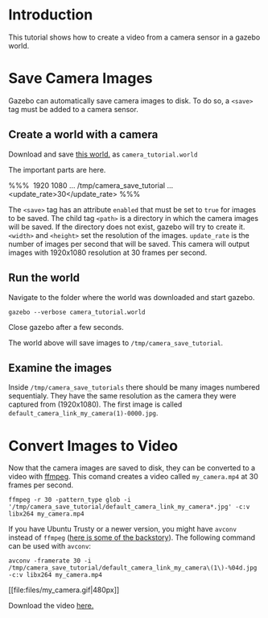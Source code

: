 # Introduction
This tutorial shows how to create a video from a camera sensor in a gazebo world.

# Save Camera Images
Gazebo can automatically save camera images to disk.
To do so, a `<save>` tag must be added to a camera sensor.

## Create a world with a camera
Download and save [this world.](http://github.com/osrf/gazebo_tutorials/raw/default/camera_save/files/camera_tutorial.world) as `camera_tutorial.world`

<include from='/#include/' src='http://github.com/osrf/gazebo_tutorials/raw/default/camera_save/files/camera_tutorial.world' />


The important parts are here.

%%%
<sensor name="my_camera">
  <camera>
    <image>
      <width>1920</width>
      <height>1080</height>
    </image>
    ...
    <save enabled="true">
      <path>/tmp/camera_save_tutorial</path>
    </save>
    ...
    <update_rate>30</update_rate>
  </camera>
</sensor>
%%%

The `<save>` tag has an attribute `enabled` that must be set to `true` for images to be saved.
The child tag `<path>` is a directory in which the camera images will be saved.
If the directory does not exist, gazebo will try to create it.
`<width>` and `<height>` set the resolution of the images.
`update_rate` is the number of images per second that will be saved.
This camera will output images with 1920x1080 resolution at 30 frames per second.

## Run the world
Navigate to the folder where the world was downloaded and start gazebo.

`gazebo --verbose camera_tutorial.world`

Close gazebo after a few seconds.

The world above will save images to `/tmp/camera_save_tutorial`.

## Examine the images
Inside `/tmp/camera_save_tutorials` there should be many images numbered sequentialy.
They have the same resolution as the camera they were captured from (1920x1080).
The first image is called `default_camera_link_my_camera(1)-0000.jpg`.

# Convert Images to Video
Now that the camera images are saved to disk, they can be converted to a video with [ffmpeg](https://ffmpeg.org/ffmpeg.html).
This comand creates a video called `my_camera.mp4` at 30 frames per second.

```
ffmpeg -r 30 -pattern_type glob -i '/tmp/camera_save_tutorial/default_camera_link_my_camera*.jpg' -c:v libx264 my_camera.mp4
```

If you have Ubuntu Trusty or a newer version, you might have `avconv` instead of `ffmpeg`
([here is some of the backstory](https://en.wikipedia.org/wiki/Libav#Fork_from_FFmpeg)).
The following command can be used with `avconv`:

```
avconv -framerate 30 -i /tmp/camera_save_tutorial/default_camera_link_my_camera\(1\)-%04d.jpg -c:v libx264 my_camera.mp4
```

[[file:files/my_camera.gif|480px]]

Download the video [here.](http://github.com/osrf/gazebo_tutorials/raw/default/camera_save/files/my_camera.mp4)
